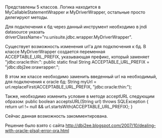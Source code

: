 Представлены 5 классов. Логика находится в MyCallableStatementWrapper и MyDriverWrapper, остальные просто делегируют методы.

Для подключения к бд через данный инструмент необходимо в jndi datasource указать 
driverClassName="ru.unisuite.jdbc.wrapper.MyDriverWrapper". 

Существует возможность изменения url'а для подключения к бд. В классе MyDriverWrapper создается переменная ACCEPTABLE_URL_PREFIX, указывающая префикс, который заменяет "jdbc:oracle:thin:":
public static final String ACCEPTABLE_URL_PREFIX = "jdbc:dbj2ee:orawrapper:";

В этом же классе необходимо заменить введенный url на необходимый, для подключения к oracle бд:
String myUrl = url.replaceFirst(ACCEPTABLE_URL_PREFIX, "jdbc:oracle:thin:");

Также, необходимо изменить условие в методе acceptURL следующим образом:
public boolean acceptsURL(String url) throws SQLException {
		return url != null && url.startsWith(ACCEPTABLE_URL_PREFIX);
	}

Сейчас данная возможность закомментирована.

Решение было взято с сайта http://dbj2ee.blogspot.com/2007/10/dealing-with-oracle-plsql-error-ora.html

